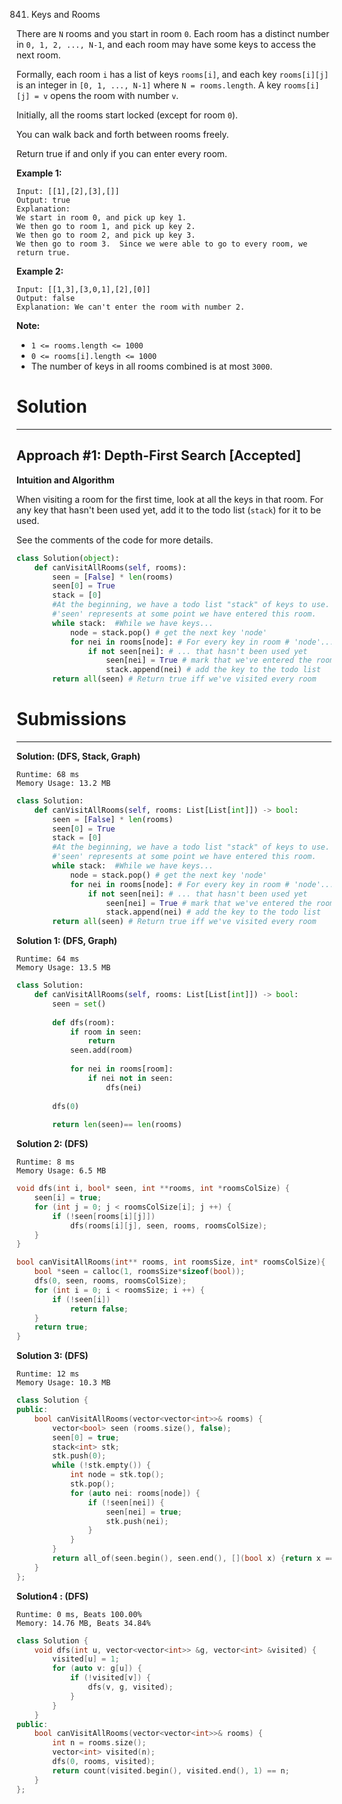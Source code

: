 841. Keys and Rooms

There are `N` rooms and you start in room `0`.  Each room has a distinct number in `0, 1, 2, ..., N-1`, and each room may have some keys to access the next room. 

Formally, each room `i` has a list of keys `rooms[i]`, and each key `rooms[i][j]` is an integer in `[0, 1, ..., N-1]` where `N = rooms.length`.  A key `rooms[i][j] = v` opens the room with number `v`.

Initially, all the rooms start locked (except for room `0`). 

You can walk back and forth between rooms freely.

Return true if and only if you can enter every room.

**Example 1:**
```
Input: [[1],[2],[3],[]]
Output: true
Explanation:  
We start in room 0, and pick up key 1.
We then go to room 1, and pick up key 2.
We then go to room 2, and pick up key 3.
We then go to room 3.  Since we were able to go to every room, we return true.
```

**Example 2:**
```
Input: [[1,3],[3,0,1],[2],[0]]
Output: false
Explanation: We can't enter the room with number 2.
```

**Note:**

* `1 <= rooms.length <= 1000`
* `0 <= rooms[i].length <= 1000`
* The number of keys in all rooms combined is at most `3000`.

# Solution
---
## Approach #1: Depth-First Search [Accepted]
**Intuition and Algorithm**

When visiting a room for the first time, look at all the keys in that room. For any key that hasn't been used yet, add it to the todo list (`stack`) for it to be used.

See the comments of the code for more details.

```python
class Solution(object):
    def canVisitAllRooms(self, rooms):
        seen = [False] * len(rooms)
        seen[0] = True
        stack = [0]
        #At the beginning, we have a todo list "stack" of keys to use.
        #'seen' represents at some point we have entered this room.
        while stack:  #While we have keys...
            node = stack.pop() # get the next key 'node'
            for nei in rooms[node]: # For every key in room # 'node'...
                if not seen[nei]: # ... that hasn't been used yet
                    seen[nei] = True # mark that we've entered the room
                    stack.append(nei) # add the key to the todo list
        return all(seen) # Return true iff we've visited every room
```

# Submissions
---
**Solution: (DFS, Stack, Graph)**
```
Runtime: 68 ms
Memory Usage: 13.2 MB
```
```python
class Solution:
    def canVisitAllRooms(self, rooms: List[List[int]]) -> bool:
        seen = [False] * len(rooms)
        seen[0] = True
        stack = [0]
        #At the beginning, we have a todo list "stack" of keys to use.
        #'seen' represents at some point we have entered this room.
        while stack:  #While we have keys...
            node = stack.pop() # get the next key 'node'
            for nei in rooms[node]: # For every key in room # 'node'...
                if not seen[nei]: # ... that hasn't been used yet
                    seen[nei] = True # mark that we've entered the room
                    stack.append(nei) # add the key to the todo list
        return all(seen) # Return true iff we've visited every room
```

**Solution 1: (DFS, Graph)**
```
Runtime: 64 ms
Memory Usage: 13.5 MB
```
```python
class Solution:
    def canVisitAllRooms(self, rooms: List[List[int]]) -> bool:
        seen = set()
        
        def dfs(room):
            if room in seen:
                return
            seen.add(room)
            
            for nei in rooms[room]:
                if nei not in seen:
                    dfs(nei)
        
        dfs(0)
        
        return len(seen)== len(rooms)
```

**Solution 2: (DFS)**
```
Runtime: 8 ms
Memory Usage: 6.5 MB
```
```c
void dfs(int i, bool* seen, int **rooms, int *roomsColSize) {
    seen[i] = true;
    for (int j = 0; j < roomsColSize[i]; j ++) {
        if (!seen[rooms[i][j]])
            dfs(rooms[i][j], seen, rooms, roomsColSize); 
    }
}

bool canVisitAllRooms(int** rooms, int roomsSize, int* roomsColSize){
    bool *seen = calloc(1, roomsSize*sizeof(bool));
    dfs(0, seen, rooms, roomsColSize);
    for (int i = 0; i < roomsSize; i ++) {
        if (!seen[i])
            return false;
    }
    return true;
}
```

**Solution 3: (DFS)**
```
Runtime: 12 ms
Memory Usage: 10.3 MB
```
```c++
class Solution {
public:
    bool canVisitAllRooms(vector<vector<int>>& rooms) {
        vector<bool> seen (rooms.size(), false);
        seen[0] = true;
        stack<int> stk;
        stk.push(0);
        while (!stk.empty()) {
            int node = stk.top();
            stk.pop();
            for (auto nei: rooms[node]) {
                if (!seen[nei]) {
                    seen[nei] = true;
                    stk.push(nei);
                }
            }
        }
        return all_of(seen.begin(), seen.end(), [](bool x) {return x == true;});
    }
};
```

**Solution4 : (DFS)**
```
Runtime: 0 ms, Beats 100.00%
Memory: 14.76 MB, Beats 34.84%
```
```c++
class Solution {
    void dfs(int u, vector<vector<int>> &g, vector<int> &visited) {
        visited[u] = 1;
        for (auto v: g[u]) {
            if (!visited[v]) {
                dfs(v, g, visited);
            }
        }
    }
public:
    bool canVisitAllRooms(vector<vector<int>>& rooms) {
        int n = rooms.size();
        vector<int> visited(n);
        dfs(0, rooms, visited);
        return count(visited.begin(), visited.end(), 1) == n;
    }
};

```
